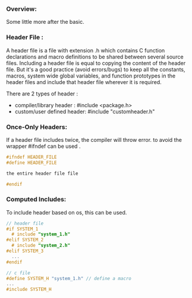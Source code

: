 ### Overview:
Some little more after the basic.

### Header File :
A header file is a file with extension .h which contains C function declarations and macro definitions to be shared between several source files. Including a header file is equal to copying the content of the header file. But it's a good practice (avoid errors/bugs) to keep all the constants, macros, system wide global variables, and function prototypes in the header files and include that header file wherever it is required.

There are 2 types of header :
 - compiler/library header : #include <package.h>
 - custom/user defined header: #include "customheader.h"

 ### Once-Only Headers:
 If a header file includes twice, the compiler will throw error. to avoid the wrapper #ifndef can be used .
 ```c
#ifndef HEADER_FILE
#define HEADER_FILE

the entire header file file

#endif
 ```
 ### Computed Includes:
 To include header based on os, this can be used.
 ```c
 // header file
 #if SYSTEM_1
   # include "system_1.h"
#elif SYSTEM_2
   # include "system_2.h"
#elif SYSTEM_3
   ...
#endif

 // c file
 #define SYSTEM_H "system_1.h" // define a macro
...
#include SYSTEM_H
 ```